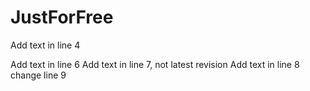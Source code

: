 # JustForFree


Add text in line 4

Add text in line 6
Add text in line 7, not latest revision
Add text in line 8
change line 9
